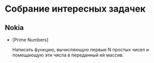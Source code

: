 # Собрание интересных задачек

## Nokia
- [Prime Numbers]

    Написать функцию, вычисляющую первые N простых чисел и помещающую эти числа в переданный ей массив.
